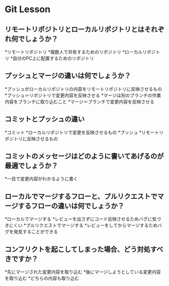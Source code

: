 # Git Lesson

## リモートリポジトリとローカルリポジトリとはそれぞれ何でしょうか？

*リモートリポジトリ
  *複数人で共有するためのリポジトリ
*ローカルリポジトリ
  *自分のPC上に配置するためのリポジトリ

## プッシュとマージの違いは何でしょうか？

*プッシュがローカルリポジトリの内容をリモートリポジトリに反映させるもの
  *プッシュ＝リポジトリで変更内容を反映させる
*マージは別のブランチの作業内容をブランチに取り込むこと
  *マージ＝ブランチで変更内容を反映させる

## コミットとプッシュの違い

*コミット
  *ローカルリポジトリで変更を反映させるもの
*プッシュ
  *リモートリポジトリに反映させるもの

## コミットのメッセージはどのように書いてあげるのが最適でしょうか？

*一目で変更内容がわかるように書く

## ローカルでマージするフローと、プルリクエストでマージするフローの違いは何でしょうか？

*ローカルでマージする
  *レビューを出さずにコード反映させるためバグに気づきにくい
*プルリクエストでマージする
  *レビューをしてからマージするためバグを発見することができる

## コンフリクトを起こしてしまった場合、どう対処すべきですか？

*先にマージされた変更内容を取り込む
*後にマージしようとしている変更内容を取り込む
*どちらの内容も取り込む
